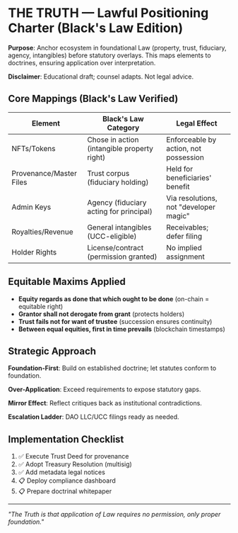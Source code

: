 
# THE TRUTH — Lawful Positioning Charter (Black's Law Edition)

**Purpose**: Anchor ecosystem in foundational Law (property, trust, fiduciary, agency, intangibles) before statutory overlays. This maps elements to doctrines, ensuring application over interpretation.

**Disclaimer**: Educational draft; counsel adapts. Not legal advice.

## Core Mappings (Black's Law Verified)

| Element | Black's Law Category | Legal Effect |
|---------|---------------------|--------------|
| NFTs/Tokens | Chose in action (intangible property right) | Enforceable by action, not possession |
| Provenance/Master Files | Trust corpus (fiduciary holding) | Held for beneficiaries' benefit |
| Admin Keys | Agency (fiduciary acting for principal) | Via resolutions, not "developer magic" |
| Royalties/Revenue | General intangibles (UCC-eligible) | Receivables; defer filing |
| Holder Rights | License/contract (permission granted) | No implied assignment |

## Equitable Maxims Applied

- **Equity regards as done that which ought to be done** (on-chain = equitable right)
- **Grantor shall not derogate from grant** (protects holders)
- **Trust fails not for want of trustee** (succession ensures continuity)
- **Between equal equities, first in time prevails** (blockchain timestamps)

## Strategic Approach

**Foundation-First**: Build on established doctrine; let statutes conform to foundation.

**Over-Application**: Exceed requirements to expose statutory gaps.

**Mirror Effect**: Reflect critiques back as institutional contradictions.

**Escalation Ladder**: DAO LLC/UCC filings ready as needed.

## Implementation Checklist

1. ✅ Execute Trust Deed for provenance
2. ✅ Adopt Treasury Resolution (multisig)
3. ✅ Add metadata legal notices
4. 📋 Deploy compliance dashboard
5. 📋 Prepare doctrinal whitepaper

---

*"The Truth is that application of Law requires no permission, only proper foundation."*
